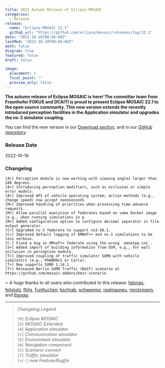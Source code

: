 ```yaml
---
title: 2022 Autumn Release of Eclipse MOSAIC
categories:
  - Release
release:
  name: "Eclipse MOSAIC 22.1"
  github_url: "https://github.com/eclipse/mosaic/releases/tag/22.1"
date: "2022-10-18T00:00:00Z"
lastMod: "2022-10-19T00:00:00Z"
math: false
diagram: true
featured: false
draft: false

image:
  placement: 2
  focal_point: ""
  preview_only: false
---
```


**The autumn release of Eclipse MOSAIC is here! The committer team from Fraunhofer FOKUS and DCAITI is proud to present Eclipse MOSAIC 22.1 to the open source community. 
This new version extends the recently introduced perception facilities in the Application simulator and upgrades the ns-3 simulator coupling.**

You can find the new version in our [Download section](/download), and in our [GitHub repository](https://github.com/eclipse/mosaic).

### Release Date
2022-10-19

### Changelog

```shell
[A+] Perception module is now working with viewing angles larger than 180 degrees.
[A+] Introducing perception modifiers, such as occlusion or simple error models.
[A+] Improved API of vehicle operating system; action methods (e.g., change speed) now accept nanoseconds 
[M+] Improved handling of priorities when processing time advance requests.
[M+] Allow parallel execution of federates based on same Docker image (e.g., when running simulations in p
[M+] Added configuration option to configure decimal separator in file output generator.
[C+] Upgraded ns-3 federate to support ns3-36.1.
[C+] Improved default logging of OMNeT++ and ns-3 simulations to be less verbose.
[C-] Fixed a bug in OMneT++ federate using the wrong `omnetpp.ini`.
[S+] Added import of building information from OSM, e.g., for wall occlusion in perception module. 
[T+] Improved coupling of traffic simulator SUMO with vehicle simulators (e.g., PHABMACS or Carla).
[T+] Now supports SUMO 1.14.1
[T+] Released Berlin SUMO Traffic (BeST) scenario at https://github.com/mosaic-addons/best-scenario
```

:star: A huge thanks to all users who contributed to this release:
[ <i class="fab fa-github"></i> fabmax](https://github.com/fabmax),
[ <i class="fab fa-github"></i> felixlutz](https://github.com/felixlutz),
[ <i class="fab fa-github"></i> fhlig](https://github.com/fhlig),
[ <i class="fab fa-github"></i> FunKuchen](https://github.com/FunKuchen),
[ <i class="fab fa-github"></i> kschrab](https://github.com/kschrab),
[ <i class="fab fa-github"></i> schwepmo](https://github.com/schwepmo),
[ <i class="fab fa-github"></i> realmaxneu](https://github.com/realmaxneu),
[ <i class="fab fa-github"></i> rprotzmann](https://github.com/rprotzmann), and
[ <i class="fab fa-github"></i> thonag](https://github.com/thonag).

---

> _Changelog Legend_
>   
> `[M]` _Eclipse MOSAIC_\
> `[X]` _MOSAIC Extended_\
> `[A]` _Application simulator_\
> `[C]` _Communication simulator_\
> `[E]` _Environment simulator_\
> `[N]` _Navigation component_\
> `[S]` _Scenario-convert_\
> `[T]` _Traffic simulator_\
> `[+/-]` _new Feature/Bugfix_